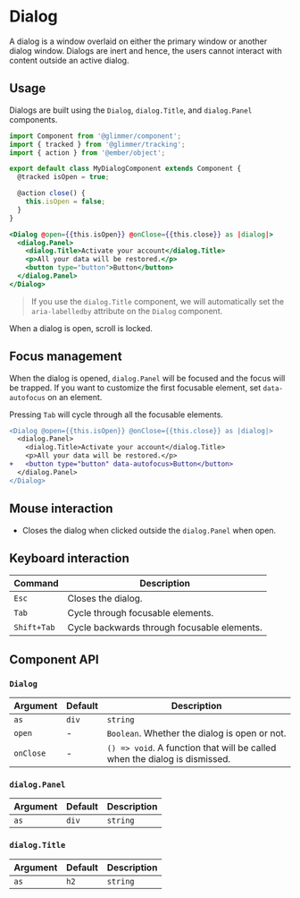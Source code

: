 # Dialog

A dialog is a window overlaid on either the primary window or another dialog window. Dialogs are inert and hence, the
users cannot interact with content outside an active dialog.

## Usage

Dialogs are built using the `Dialog`, `dialog.Title`, and `dialog.Panel` components.

```js
import Component from '@glimmer/component';
import { tracked } from '@glimmer/tracking';
import { action } from '@ember/object';

export default class MyDialogComponent extends Component {
  @tracked isOpen = true;

  @action close() {
    this.isOpen = false;
  }
}
```

```hbs
<Dialog @open={{this.isOpen}} @onClose={{this.close}} as |dialog|>
  <dialog.Panel>
    <dialog.Title>Activate your account</dialog.Title>
    <p>All your data will be restored.</p>
    <button type="button">Button</button>
  </dialog.Panel>
</Dialog>
```

> If you use the `dialog.Title` component, we will automatically set the `aria-labelledby` attribute on the `Dialog` component.

When a dialog is open, scroll is locked.

## Focus management

When the dialog is opened, `dialog.Panel` will be focused and the focus will be trapped. If you want to customize the
first focusable element, set `data-autofocus` on an element.

Pressing `Tab` will cycle through all the focusable elements.

```diff
<Dialog @open={{this.isOpen}} @onClose={{this.close}} as |dialog|>
  <dialog.Panel>
    <dialog.Title>Activate your account</dialog.Title>
    <p>All your data will be restored.</p>
+   <button type="button" data-autofocus>Button</button>
  </dialog.Panel>
</Dialog>
```

## Mouse interaction

- Closes the dialog when clicked outside the `dialog.Panel` when open.

## Keyboard interaction

| Command     | Description                                 |
| ---         | ---                                         |
| `Esc`       | Closes the dialog.                          |
| `Tab`       | Cycle through focusable elements.           |
| `Shift+Tab` | Cycle backwards through focusable elements. |

## Component API

### `Dialog`

| Argument  | Default | Description                                                                |
| ---       | ---     | ---                                                                        |
| `as`      | `div`   | `string`                                                                   |
| `open`    | -       | `Boolean`. Whether the dialog is open or not.                              |
| `onClose` | -       | `() => void`. A function that will be called when the dialog is dismissed. |

### `dialog.Panel`

| Argument | Default | Description |
| ---      | ---     | ---         |
| `as`     | `div`   | `string`    |

### `dialog.Title`

| Argument | Default | Description |
| ---      | ---     | ---         |
| `as`     | `h2`    | `string`    |

